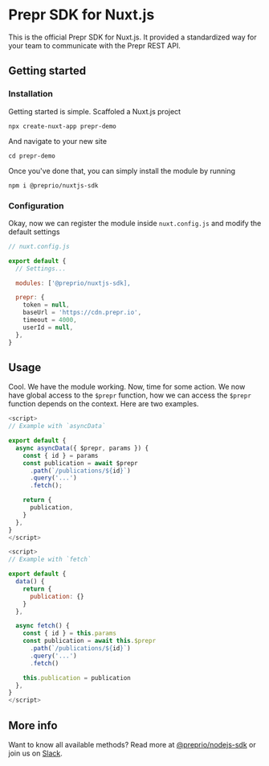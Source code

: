 # Prepr SDK for Nuxt.js

This is the official Prepr SDK for Nuxt.js. It provided a standardized way for your team to communicate with the Prepr REST API.

## Getting started

### Installation

Getting started is simple. Scaffoled a Nuxt.js project

`npx create-nuxt-app prepr-demo`

And navigate to your new site

`cd prepr-demo`

Once you've done that, you can simply install the module by running

`npm i @preprio/nuxtjs-sdk`

### Configuration

Okay, now we can register the module inside `nuxt.config.js` and modify the default settings

```js
// nuxt.config.js

export default {
  // Settings...

  modules: ['@preprio/nuxtjs-sdk],

  prepr: {
    token = null,
    baseUrl = 'https://cdn.prepr.io',
    timeout = 4000,
    userId = null,
  },
}
```

## Usage

Cool. We have the module working. Now, time for some action. We now have global access to the `$prepr` function, how we can access the `$prepr` function depends on the context. Here are two examples.

```js
<script>
// Example with `asyncData`

export default {
  async asyncData({ $prepr, params }) {
    const { id } = params
    const publication = await $prepr
      .path(`/publications/${id}`)
      .query('...')
      .fetch();

    return {
      publication,
    }
  },
}
</script>
```

```js
<script>
// Example with `fetch`

export default {
  data() {
    return {
      publication: {}
    }
  },

  async fetch() {
    const { id } = this.params
    const publication = await this.$prepr
      .path(`/publications/${id}`)
      .query('...')
      .fetch()

    this.publication = publication
  },
}
</script>
```

## More info

Want to know all available methods? Read more at [@preprio/nodejs-sdk](https://prepr.dev/docs/technologies/v1/introduction-node) or join us on [Slack](https://slack.prepr.io).
